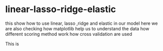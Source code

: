 # linear-lasso-ridge-elastic
this show how to use linear, lasso ,ridge and elastic in our model
here we are also checking how matplotlib help us to understand the data 
how different scoring method work
how cross validation are used

This is 
